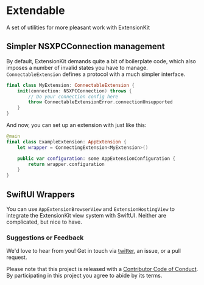# Extendable
A set of utilities for more pleasant work with ExtensionKit

## Simpler NSXPCConnection management

By default, ExtensionKit demands quite a bit of boilerplate code, which also imposes a number of invalid states you have to manage. `ConnectableExtension` defines a protocol with a much simpler interface.

```swift
final class MyExtension: ConnectableExtension {
	init(connection: NSXPCConnection) throws {
		// Do your connection config here
		throw ConnectableExtensionError.connectionUnsupported
	}
}
```

And now, you can set up an extension with just like this:

```swift
@main
final class ExampleExtension: AppExtension {
	let wrapper = ConnectingExtension<MyExtension>()

	public var configuration: some AppExtensionConfiguration {
		return wrapper.configuration
	}
}
```

## SwiftUI Wrappers

You can use `AppExtensionBrowserView` and `ExtensionHostingView` to integrate the ExtensionKit view system with SwiftUI. Neither are complicated, but nice to have.

### Suggestions or Feedback

We'd love to hear from you! Get in touch via [twitter](https://twitter.com/chimehq), an issue, or a pull request.

Please note that this project is released with a [Contributor Code of Conduct](CODE_OF_CONDUCT.md). By participating in this project you agree to abide by its terms.
